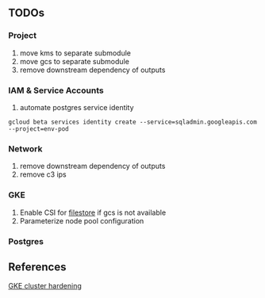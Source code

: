 
## TODOs

### Project
1. move kms to separate submodule
2. move gcs to separate submodule
3. remove downstream dependency of outputs

### IAM & Service Accounts
1. automate postgres service identity
```
gcloud beta services identity create --service=sqladmin.googleapis.com --project=env-pod
```

### Network
1. remove downstream dependency of outputs
2. remove c3 ips

### GKE
1. Enable CSI for [filestore](https://cloud.google.com/kubernetes-engine/docs/how-to/persistent-volumes/filestore-csi-driver) if gcs is not available
2. Parameterize node pool configuration

### Postgres


## References
[GKE cluster hardening](https://cloud.google.com/kubernetes-engine/docs/how-to/hardening-your-cluster)